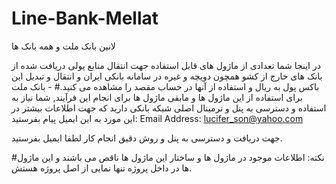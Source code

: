# Line-Bank-Mellat
لانین بانک ملت و همه بانک ها

در اینجا شما تعدادی از ماژول های قابل استفاده جهت انتقال منابع پولی دریافت شده از بانک های خارج از کشو همچون دویچه و غیره در سامانه بانکی ایران و انتقال و تبدیل این باکس پول به ریال و استفاده از آنها در حساب مقصد را مشاهده می کنید.# - بانک ملت
برای استفاده از این ماژول ها و مابقی ماژول ها برای انجام این فرآیند, شما نیاز به استفاده و دسترسی به پنل و ترمینال اصلی شبکه بانکی دارید که جهت اطلاعات بیشتر در این مورد به این ایمیل پیام بفرستید:
Email Address: lucifer_son@yahoo.com

جهت دریافت و دسترسی به پنل و روش دقیق انجام کار لطفا ایمیل بفرستید.

#نکته: اطلاعات موجود در ماژول ها و ساختار این ماژول ها ناقص می باشند و این ماژول ها در داخل پروژه تنها نمایی از اصل پروژه هستش.
